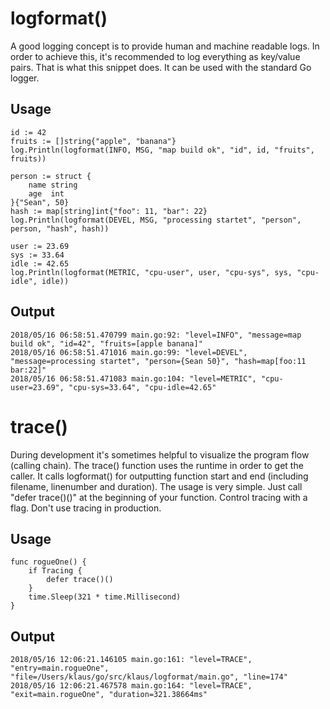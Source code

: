 # logformat()
A good logging concept is to provide human and machine readable logs. In order to achieve this, it's recommended to log everything
as key/value pairs. That is what this snippet does. It can be used with the standard Go logger.

## Usage
```
id := 42
fruits := []string{"apple", "banana"}
log.Println(logformat(INFO, MSG, "map build ok", "id", id, "fruits", fruits))

person := struct {
	name string
	age  int
}{"Sean", 50}
hash := map[string]int{"foo": 11, "bar": 22}
log.Println(logformat(DEVEL, MSG, "processing startet", "person", person, "hash", hash))

user := 23.69
sys := 33.64
idle := 42.65
log.Println(logformat(METRIC, "cpu-user", user, "cpu-sys", sys, "cpu-idle", idle))
```

## Output
```
2018/05/16 06:58:51.470799 main.go:92: "level=INFO", "message=map build ok", "id=42", "fruits=[apple banana]"
2018/05/16 06:58:51.471016 main.go:99: "level=DEVEL", "message=processing startet", "person={Sean 50}", "hash=map[foo:11 bar:22]"
2018/05/16 06:58:51.471083 main.go:104: "level=METRIC", "cpu-user=23.69", "cpu-sys=33.64", "cpu-idle=42.65"
```

# trace()
During development it's sometimes helpful to visualize the program flow (calling chain). The trace() function uses the runtime in order to
get the caller. It calls logformat() for outputting function start and end (including filename, linenumber and duration). The usage is very simple.
Just call "defer trace()()" at the beginning of your function. Control tracing with a flag. Don't use tracing in production.

## Usage
```
func rogueOne() {
	if Tracing {
		defer trace()()
	}
	time.Sleep(321 * time.Millisecond)
}
```

## Output
```
2018/05/16 12:06:21.146105 main.go:161: "level=TRACE", "entry=main.rogueOne", "file=/Users/klaus/go/src/klaus/logformat/main.go", "line=174"
2018/05/16 12:06:21.467578 main.go:164: "level=TRACE", "exit=main.rogueOne", "duration=321.38664ms"
```